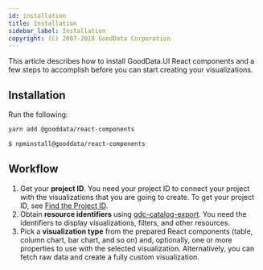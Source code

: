 ```yaml
---
id: installation
title: Installation
sidebar_label: Installation
copyright: (C) 2007-2018 GoodData Corporation
---
```


This article describes how to install GoodData.UI React components and a few steps to accomplish before you can start creating your visualizations.

## Installation

Run the following:

```bash
yarn add @gooddata/react-components
```

```bash
$ npminstall@gooddata/react-components
```
## Workflow

1. Get your **project ID**. You need your project ID to connect your project with the visualizations that you are going to create. To get your project ID, see [Find the Project ID](https://help.gooddata.com/display/doc/Find+the+Project+ID).
2. Obtain **resource identifiers** using [gdc-catalog-export](gdc-catalog-export.md). You need the identifiers to display visualizations, filters, and other resources.
3. Pick a **visualization type** from the prepared React components (table, column chart, bar chart, and so on) and, optionally, one or more properties to use with the selected visualization. Alternatively, you can fetch raw data and create a fully custom visualization.
